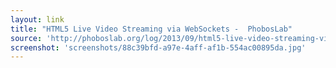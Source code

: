```yaml
---
layout: link
title: "HTML5 Live Video Streaming via WebSockets -  PhobosLab"
source: 'http://phoboslab.org/log/2013/09/html5-live-video-streaming-via-websockets'
screenshot: 'screenshots/88c39bfd-a97e-4aff-af1b-554ac00895da.jpg'
---
```


